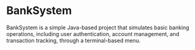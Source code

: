 # BankSystem
BankSystem is a simple Java-based project that simulates basic banking operations, including user authentication, account management, and transaction tracking, through a terminal-based menu.

